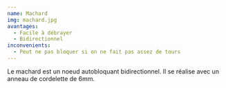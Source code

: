 ```yaml
---
name: Machard
img: machard.jpg
avantages:
  - Facile à débrayer
  - Bidirectionnel
inconvenients:
  - Peut ne pas bloquer si on ne fait pas assez de tours
---
```


Le machard est un noeud autobloquant bidirectionnel. Il se réalise avec un anneau de cordelette de 6mm.

